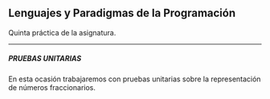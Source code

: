 **Lenguajes y Paradigmas de la Programación**
-----------------------------------------

Quinta práctica de la asignatura. 

------------

##### **PRUEBAS UNITARIAS**

En esta ocasión trabajaremos con pruebas unitarias sobre la representación
de números fraccionarios. 
           
